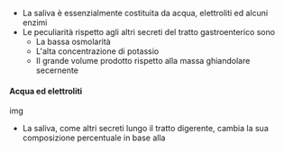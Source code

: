 - La saliva è essenzialmente costituita da acqua, elettroliti ed alcuni enzimi
- Le peculiarità rispetto agli altri secreti del tratto gastroenterico sono
	- La bassa osmolarità
	- L'alta concentrazione di potassio
	- Il grande volume prodotto rispetto alla massa ghiandolare secernente
#### Acqua ed elettroliti
img
- La saliva, come altri secreti lungo il tratto digerente, cambia la sua composizione percentuale in base alla